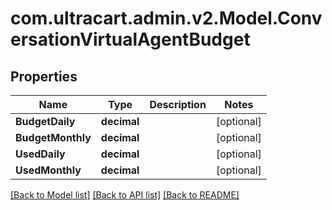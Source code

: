 
# com.ultracart.admin.v2.Model.ConversationVirtualAgentBudget

## Properties

Name | Type | Description | Notes
------------ | ------------- | ------------- | -------------
**BudgetDaily** | **decimal** |  | [optional] 
**BudgetMonthly** | **decimal** |  | [optional] 
**UsedDaily** | **decimal** |  | [optional] 
**UsedMonthly** | **decimal** |  | [optional] 

[[Back to Model list]](../README.md#documentation-for-models)
[[Back to API list]](../README.md#documentation-for-api-endpoints)
[[Back to README]](../README.md)

